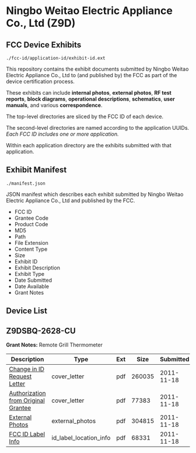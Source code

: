 # Ningbo Weitao Electric Appliance Co., Ltd (Z9D)
## FCC Device Exhibits

```
./fcc-id/application-id/exhibit-id.ext
```

This repository contains the exhibit documents submitted by Ningbo Weitao Electric Appliance Co., Ltd to (and published by) the FCC as part of the device certification process.

These exhibits can include **internal photos**, **external photos**, **RF test reports**, **block diagrams**, **operational descriptions**, **schematics**, **user manuals**, and various **correspondence**.

The top-level directories are sliced by the FCC ID of each device.

The second-level directories are named according to the application UUIDs. *Each FCC ID includes one or more application.*

Within each application directory are the exhibits submitted with that application. 

## Exhibit Manifest

```
./manifest.json
```

JSON manifest which describes each exhibit submitted by Ningbo Weitao Electric Appliance Co., Ltd and published by the FCC.

- FCC ID
- Grantee Code
- Product Code
- MD5
- Path
- File Extension
- Content Type
- Size
- Exhibit ID
- Exhibit Description
- Exhibit Type
- Date Submitted
- Date Available
- Grant Notes

## Device List
## Z9DSBQ-2628-CU
**Grant Notes:** Remote Grill Thermometer

| Description | Type | Ext | Size | Submitted | Available |
| ----------- | ---- | --- | ---- | --------- | --------- |
| [Change in ID Request Letter](Z9DSBQ-2628-CU/8ffd57cc8f0c95643ce52f76d28192ad/1584091.pdf) | cover_letter | pdf | 260035 | 2011-11-18 | 2011-11-18 |
| [Authorization from Original Grantee](Z9DSBQ-2628-CU/8ffd57cc8f0c95643ce52f76d28192ad/1584092.pdf) | cover_letter | pdf | 77383 | 2011-11-18 | 2011-11-18 |
| [External Photos](Z9DSBQ-2628-CU/8ffd57cc8f0c95643ce52f76d28192ad/1584093.pdf) | external_photos | pdf | 304815 | 2011-11-18 | 2011-11-18 |
| [FCC ID Label Info](Z9DSBQ-2628-CU/8ffd57cc8f0c95643ce52f76d28192ad/1584094.pdf) | id_label_location_info | pdf | 68331 | 2011-11-18 | 2011-11-18 |

